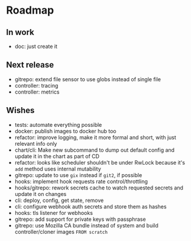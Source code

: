# Roadmap

## In work

- doc: just create it

## Next release

- gitrepo: extend file sensor to use globs instead of single file
- controller: tracing
- controller: metrics

## Wishes

- tests: automate everything possible
- docker: publish images to docker hub too
- refactor: improve logging, make it more formal and short, with just relevant info only
- chart/cli: Make new subcommand to dump out default config and update it in the chart as part of CD
- refactor: looks like scheduler shouldn't be under RwLock because it's `add` method uses internal mutability
- gitrepo: update to use `gix` instead if `git2`, if possible
- hooks: implement hook requests rate control/throttling
- hooks/gitrepo: rework secrets cache to watch requested secrets and update it on changes
- cli: deploy, config, get state, remove
- cli: configure webhook auth secrets and store them as hashes
- hooks: tls listener for webhooks
- gitrepo: add support for private keys with passphrase
- gitrepo: use Mozilla CA bundle instead of system and build controller/cloner images `FROM scratch`
